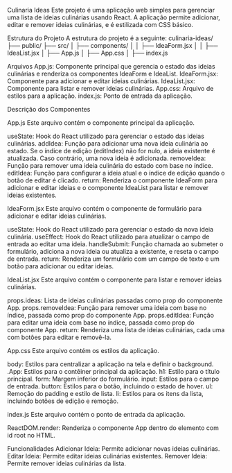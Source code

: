 Culinaria Ideas
Este projeto é uma aplicação web simples para gerenciar uma lista de ideias culinárias usando React. A aplicação permite adicionar, editar e remover ideias culinárias, e é estilizada com CSS básico.

Estrutura do Projeto
A estrutura do projeto é a seguinte:
culinaria-ideas/
├── public/
├── src/
│   ├── components/
│   │   ├── IdeaForm.jsx
│   │   ├── IdeaList.jsx
│   ├── App.js
│   ├── App.css
│   ├── index.js

Arquivos
App.js: Componente principal que gerencia o estado das ideias culinárias e renderiza os componentes IdeaForm e IdeaList.
IdeaForm.jsx: Componente para adicionar e editar ideias culinárias.
IdeaList.jsx: Componente para listar e remover ideias culinárias.
App.css: Arquivo de estilos para a aplicação.
index.js: Ponto de entrada da aplicação.

Descrição dos Componentes

App.js
Este arquivo contém o componente principal da aplicação.

useState: Hook do React utilizado para gerenciar o estado das ideias culinárias.
addIdea: Função para adicionar uma nova ideia culinária ao estado. Se o índice de edição (editIndex) não for nulo, a ideia existente é atualizada. Caso contrário, uma nova ideia é adicionada.
removeIdea: Função para remover uma ideia culinária do estado com base no índice.
editIdea: Função para configurar a ideia atual e o índice de edição quando o botão de editar é clicado.
return: Renderiza o componente IdeaForm para adicionar e editar ideias e o componente IdeaList para listar e remover ideias existentes.

IdeaForm.jsx
Este arquivo contém o componente de formulário para adicionar e editar ideias culinárias.

useState: Hook do React utilizado para gerenciar o estado da nova ideia culinária.
useEffect: Hook do React utilizado para atualizar o campo de entrada ao editar uma ideia.
handleSubmit: Função chamada ao submeter o formulário, adiciona a nova ideia ou atualiza a existente, e reseta o campo de entrada.
return: Renderiza um formulário com um campo de texto e um botão para adicionar ou editar ideias.

IdeaList.jsx
Este arquivo contém o componente para listar e remover ideias culinárias.

props.ideas: Lista de ideias culinárias passadas como prop do componente App.
props.removeIdea: Função para remover uma ideia com base no índice, passada como prop do componente App.
props.editIdea: Função para editar uma ideia com base no índice, passada como prop do componente App.
return: Renderiza uma lista de ideias culinárias, cada uma com botões para editar e removê-la.

App.css
Este arquivo contém os estilos da aplicação.

body: Estilos para centralizar a aplicação na tela e definir o background.
.App: Estilos para o contêiner principal da aplicação.
h1: Estilo para o título principal.
form: Margem inferior do formulário.
input: Estilos para o campo de entrada.
button: Estilos para o botão, incluindo o estado de hover.
ul: Remoção do padding e estilo de lista.
li: Estilos para os itens da lista, incluindo botões de edição e remoção.

index.js
Este arquivo contém o ponto de entrada da aplicação.

ReactDOM.render: Renderiza o componente App dentro do elemento com id root no HTML.

Funcionalidades
Adicionar Ideia: Permite adicionar novas ideias culinárias.
Editar Ideia: Permite editar ideias culinárias existentes.
Remover Ideia: Permite remover ideias culinárias da lista.